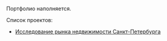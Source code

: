 Портфолио наполняется.

Список проектов:
- [Исследование рынка недвижимости Санкт-Петербурга](https://github.com/idrv/portfolio/tree/main/Saint-PetersburgRealtyStudy)
